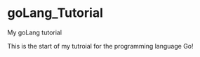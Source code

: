 # goLang_Tutorial
My goLang tutorial

This is the start of my tutroial for the programming language Go!
